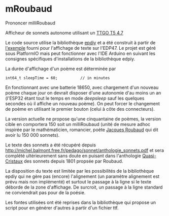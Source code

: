 # mRoubaud
 Prononcer milliRoubaud

Afficheur de sonnets autonome utilisant un [TTGO T5 4.7](https://github.com/Xinyuan-LilyGO/LilyGo-EPD47)

Le code source utilise la bibliothèque [epdiy](https://github.com/vroland/epdiy) et a été construit à partir de [l'exemple](https://github.com/vroland/epdiy/tree/master/examples/lilygo-t5-47-epd-platformio) fourni pour l'affichage de texte sur l'EDP47. Le projet est géré sous PlatformIO mais peut fonctionner avec l'IDE Arduino en suivant les consignes spécifiques d'installations de la bibliothèque edpiy.

La durée d'affichage d'un poème est déterminée par 

`int64_t sleepTime = 60;          // in minutes`

En fonctionnant avec une batterie 18650, avec chargement d'un nouveau poème chaque jour on devrait disposer d'une autonomie d'au moins un an (l'ESP32 étant tout le temps en mode *deepsleep* sauf les quelques secondes où il affiche un nouveau poème). On peut forcer le changement de poème en utilisant le premier bouton (celui à côte des connecteurs).

La version actuelle ne propose qu'une cinquantaine de poèmes, la version cible en comportera 150 soit un milliRoubaud (unité de mesure adhoc inspirée par le mathématicien, romancier, poète [Jacques Roubaud](https://fr.wikipedia.org/wiki/Jacques_Roubaud) qui dit avoir lu 150 000 sonnets). 

Le texte des sonnets a été récupéré depuis http://michel.balmont.free.fr/pedago/sonnet/anthologie_sonnets.pdf et sera complété ultérieurement sans doute en puisant dans l'anthologie [Quasi-Cristaux](https://blogs.oulipo.net/qc/choix-premiere-partie/2-presentation-generale/) des sonnets depuis 1801 propsée par Roubaud.

La disposition du texte est limitée par les possibilités de la bibliothèque epdiy qui ne gère pas (encore) l'alignement (un paramètre alignement est prévu mais non implémenté) et surtout le passage à la ligne si le texte déborde de la zone d'affichage. De surcroit, un passage à la ligne standard ne conviendrait pas pour de la poésie.

Les fontes utilisées ont été reprises dans la bibliothèque qui propose un script pour en générer d'autres à partir d'un fichier ttf.
